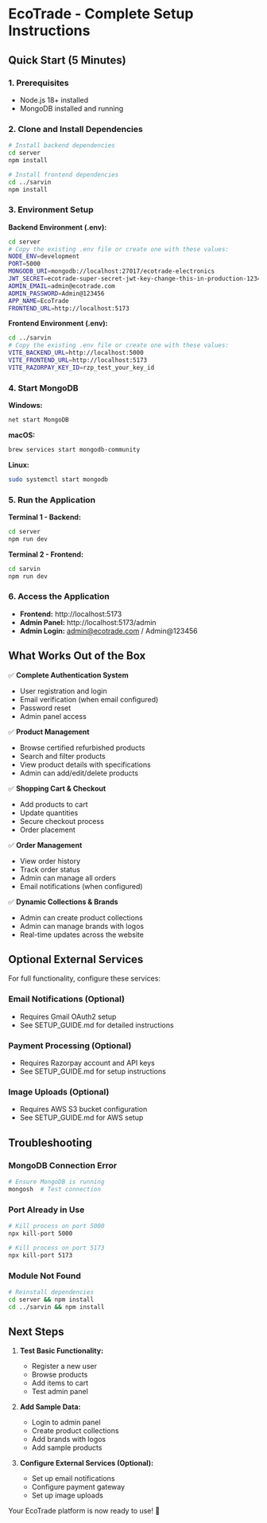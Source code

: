 # EcoTrade - Complete Setup Instructions

## Quick Start (5 Minutes)

### 1. Prerequisites
- Node.js 18+ installed
- MongoDB installed and running

### 2. Clone and Install Dependencies

```bash
# Install backend dependencies
cd server
npm install

# Install frontend dependencies  
cd ../sarvin
npm install
```

### 3. Environment Setup

**Backend Environment (.env):**
```bash
cd server
# Copy the existing .env file or create one with these values:
NODE_ENV=development
PORT=5000
MONGODB_URI=mongodb://localhost:27017/ecotrade-electronics
JWT_SECRET=ecotrade-super-secret-jwt-key-change-this-in-production-12345
ADMIN_EMAIL=admin@ecotrade.com
ADMIN_PASSWORD=Admin@123456
APP_NAME=EcoTrade
FRONTEND_URL=http://localhost:5173
```

**Frontend Environment (.env):**
```bash
cd ../sarvin
# Copy the existing .env file or create one with these values:
VITE_BACKEND_URL=http://localhost:5000
VITE_FRONTEND_URL=http://localhost:5173
VITE_RAZORPAY_KEY_ID=rzp_test_your_key_id
```

### 4. Start MongoDB

**Windows:**
```bash
net start MongoDB
```

**macOS:**
```bash
brew services start mongodb-community
```

**Linux:**
```bash
sudo systemctl start mongodb
```

### 5. Run the Application

**Terminal 1 - Backend:**
```bash
cd server
npm run dev
```

**Terminal 2 - Frontend:**
```bash
cd sarvin
npm run dev
```

### 6. Access the Application

- **Frontend:** http://localhost:5173
- **Admin Panel:** http://localhost:5173/admin
- **Admin Login:** admin@ecotrade.com / Admin@123456

## What Works Out of the Box

✅ **Complete Authentication System**
- User registration and login
- Email verification (when email configured)
- Password reset
- Admin panel access

✅ **Product Management**
- Browse certified refurbished products
- Search and filter products
- View product details with specifications
- Admin can add/edit/delete products

✅ **Shopping Cart & Checkout**
- Add products to cart
- Update quantities
- Secure checkout process
- Order placement

✅ **Order Management**
- View order history
- Track order status
- Admin can manage all orders
- Email notifications (when configured)

✅ **Dynamic Collections & Brands**
- Admin can create product collections
- Admin can manage brands with logos
- Real-time updates across the website

## Optional External Services

For full functionality, configure these services:

### Email Notifications (Optional)
- Requires Gmail OAuth2 setup
- See SETUP_GUIDE.md for detailed instructions

### Payment Processing (Optional)
- Requires Razorpay account and API keys
- See SETUP_GUIDE.md for setup instructions

### Image Uploads (Optional)
- Requires AWS S3 bucket configuration
- See SETUP_GUIDE.md for AWS setup

## Troubleshooting

### MongoDB Connection Error
```bash
# Ensure MongoDB is running
mongosh  # Test connection
```

### Port Already in Use
```bash
# Kill process on port 5000
npx kill-port 5000

# Kill process on port 5173  
npx kill-port 5173
```

### Module Not Found
```bash
# Reinstall dependencies
cd server && npm install
cd ../sarvin && npm install
```

## Next Steps

1. **Test Basic Functionality:**
   - Register a new user
   - Browse products
   - Add items to cart
   - Test admin panel

2. **Add Sample Data:**
   - Login to admin panel
   - Create product collections
   - Add brands with logos
   - Add sample products

3. **Configure External Services (Optional):**
   - Set up email notifications
   - Configure payment gateway
   - Set up image uploads

Your EcoTrade platform is now ready to use! 🚀
